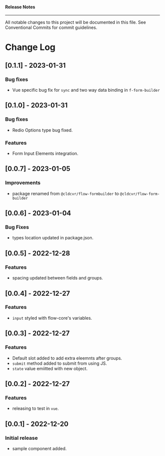 <h4 class="margin-btm-8">Release Notes</h4>
<hr class="margin-btm-32" />
<p class="margin-btm-24">All notable changes to this project will be documented in this file. See <a>Conventional Commits</a> for commit guidelines. </p>

# Change Log

## [0.1.1] - 2023-01-31

### Bug fixes

- Vue specific bug fix for `sync` and two way data binding in `f-form-builder`

## [0.1.0] - 2023-01-31

### Bug fixes

- Redio Options type bug fixed.

### Features

- Form Input Elements integration.

## [0.0.7] - 2023-01-05

### Improvements

- package renamed from `@cldcvr/flow-formbuilder` to `@cldcvr/flow-form-builder`

## [0.0.6] - 2023-01-04

### Bug Fixes

- types location updated in package.json.

## [0.0.5] - 2022-12-28

### Features

- spacing updated between fields and groups.

## [0.0.4] - 2022-12-27

### Features

- `input` styled with flow-core's variables.

## [0.0.3] - 2022-12-27

### Features

- Default slot added to add extra eleemnts after groups.
- `submit` method added to submit from using JS.
- `state` value emiitted with new object.

## [0.0.2] - 2022-12-27

### Features

- releasing to test in `vue`.

## [0.0.1] - 2022-12-20

### Initial release

- sample component added.
